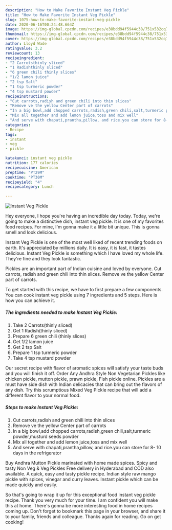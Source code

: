 ```yaml
---
description: "How to Make Favorite Instant Veg Pickle"
title: "How to Make Favorite Instant Veg Pickle"
slug: 1075-how-to-make-favorite-instant-veg-pickle
date: 2020-06-16T00:24:48.664Z
image: https://img-global.cpcdn.com/recipes/e38bdd94f5944c38/751x532cq70/instant-veg-pickle-recipe-main-photo.jpg
thumbnail: https://img-global.cpcdn.com/recipes/e38bdd94f5944c38/751x532cq70/instant-veg-pickle-recipe-main-photo.jpg
cover: https://img-global.cpcdn.com/recipes/e38bdd94f5944c38/751x532cq70/instant-veg-pickle-recipe-main-photo.jpg
author: Lloyd Wade
ratingvalue: 3.2
reviewcount: 13
recipeingredient:
- "2 Carrotsthinly sliced"
- "1 Radishthinly sliced"
- "6 green chili thinly slices"
- "1/2 lamon juice"
- "2 tsp Salt"
- "1 tsp turmeric powder"
- "4 tsp mustard powder"
recipeinstructions:
- "Cut carrots,radish and green chili into thin slices"
- "Remove ve the yellow Center part of carrots"
- "In a big bowl,add chopped carrots,radish,green chili,salt,turmeric powder,musturd seeds powder"
- "Mix all together and add lemon juice,toss and mix well"
- "And serve with chapati,prantha,pillow, and rice.you can store for 8- 10 days in the refrigerator"
categories:
- Recipe
tags:
- instant
- veg
- pickle

katakunci: instant veg pickle 
nutrition: 177 calories
recipecuisine: American
preptime: "PT29M"
cooktime: "PT30M"
recipeyield: "4"
recipecategory: Lunch

---
```



![Instant Veg Pickle](https://img-global.cpcdn.com/recipes/e38bdd94f5944c38/751x532cq70/instant-veg-pickle-recipe-main-photo.jpg)

Hey everyone, I hope you're having an incredible day today. Today, we're going to make a distinctive dish, instant veg pickle. It is one of my favorites food recipes. For mine, I'm gonna make it a little bit unique. This is gonna smell and look delicious.

Instant Veg Pickle is one of the most well liked of recent trending foods on earth. It's appreciated by millions daily. It is easy, it is fast, it tastes delicious. Instant Veg Pickle is something which I have loved my whole life. They're fine and they look fantastic.

Pickles are an important part of Indian cuisine and loved by everyone. Cut carrots, radish and green chili into thin slices. Remove ve the yellow Center part of carrots.


To get started with this recipe, we have to first prepare a few components. You can cook instant veg pickle using 7 ingredients and 5 steps. Here is how you can achieve it.

<!--inarticleads1-->

##### The ingredients needed to make Instant Veg Pickle:

1. Take 2 Carrots(thinly sliced)
1. Get 1 Radish(thinly sliced)
1. Prepare 6 green chili (thinly slices)
1. Get 1/2 lamon juice
1. Get 2 tsp Salt
1. Prepare 1 tsp turmeric powder
1. Take 4 tsp mustard powder


Our secret recipe with flavor of aromatic spices will satisfy your taste buds and you will finish it off. Order Any Andhra Style Non Vegetarian Pickles like chicken pickle, mutton pickle, prawn pickle, Fish pickle online. Pickles are a must have side dish with Indian delicacies that can bring out the flavors of any dish. Try this scrumptious Mixed Veg Pickle recipe that will add a different flavor to your normal food. 

<!--inarticleads2-->

##### Steps to make Instant Veg Pickle:

1. Cut carrots,radish and green chili into thin slices
1. Remove ve the yellow Center part of carrots
1. In a big bowl,add chopped carrots,radish,green chili,salt,turmeric powder,musturd seeds powder
1. Mix all together and add lemon juice,toss and mix well
1. And serve with chapati,prantha,pillow, and rice.you can store for 8- 10 days in the refrigerator


Buy Andhra Mutton Pickle marinated with home made spices. Spicy and tasty Non Veg &amp; Veg Pickles Free delivery in Hyderabad and COD also available. A quick, easy and tasty pickle recipe. Indian style raw mango pickle with spices, vinegar and curry leaves. Instant pickle which can be made quickly and easily. 

So that's going to wrap it up for this exceptional food instant veg pickle recipe. Thank you very much for your time. I am confident you will make this at home. There's gonna be more interesting food in home recipes coming up. Don't forget to bookmark this page in your browser, and share it to your family, friends and colleague. Thanks again for reading. Go on get cooking!
